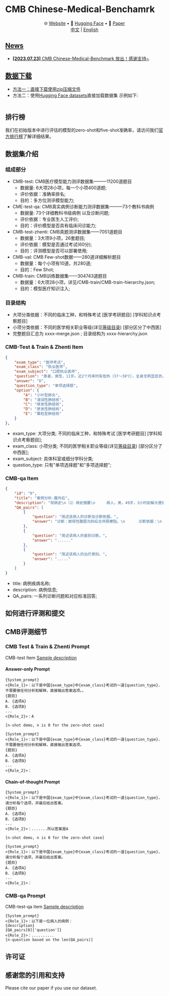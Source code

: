 # CMB Chinese-Medical-Benchamrk 
<p align="center">
   🌐 <a href="" target="_blank">Website</a> • 🤗 <a href="" target="_blank">Hugging Face</a> • 📃 <a href="" target="_blank">Paper</a>  <br>  <a href="">   中文</a> | <a href="">English 
</p>

## News

* **[2023.07.23]**  CMB Chinese-Medical-Benchmark 放出！感谢支持~


## 数据下载
- 方法一：直接下载使用[zip压缩文件]()
- 方法二：使用[Hugging Face datasets]()直接加载数据集 示例如下:
  ```python
  ```
## 排行榜
我们在初始版本中进行评估的模型的zero-shot和five-shot准确率，请访问我们[官方排行榜]()了解详细结果。


## 数据集介绍
### 组成部分
- CMB-test: CMB医疗模型能力测评数据集———11200道题目
   - 数据量: 6大项28小项，每一个小项400道题;
   - 评价依据：准确率排名;
   - 目的：多方位测评模型能力;
- CME-test-qa: CMB真实病例诊断能力测评数据集———73个教科书病例
   - 数据量: 73个详细教科书级病例 以及诊断问题;
   - 评价依据：专业医生人工评价;
   - 目的：评价模型是否具有临床问诊能力;
- CMB-test-zhenti: CMB真题测评数据集——7051道题目
   - 数据量：3大项9小项，26套题目;
   - 评价依据：模型是否通过考试(60分);
   - 目的：评测模型是否可以部署使用;
- CMB-val: CMB Few-shot数据——280道详细解析题目
   - 数据量：每个小项有10道，共280道;
   - 目的：Few Shot;
- CMB-train: CMB训练数据集——304743道题目
   - 数据量：6大项28小项，详见/CMB-train/CMB-train-hierarchy.json;
   - 目的：模型医疗知识注入;

### 目录结构
- 大项分类依据：不同的临床工种，和特殊考试 [医学考研题目] [学科知识点考察题目]
- 小项分类依据：不同的医学相关职业等级(详见[等级目录](catalog.md)) [部分区分了中西医] 
- 完整题目汇总为 xxxx-merge.json ; 目录结构为 xxxx-hierarchy.json

### CMB-Test & Train & Zhenti Item 
```json
{
    "exam_type": "医师考试",
    "exam_class": "执业医师",
    "exam_subject": "口腔执业医师",
    "question": "患者，男性，11岁。近2个月来时有低热（37～38℃），全身无明显症状。查体无明显阳性体征。X线检查发现右肺中部有一直径约0.8cm类圆形病灶，边缘稍模糊，肺门淋巴结肿大。此男孩可能患",
    "answer": "D",
    "question_type": "单项选择题",
    "option": {
        "A": "小叶型肺炎",
        "B": "浸润性肺结核",
        "C": "继发性肺结核",
        "D": "原发性肺结核",
        "E": "粟粒型肺结核"
    }
},
```
- exam_type: 大项分类; 不同的临床工种，和特殊考试 [医学考研题目] [学科知识点考察题目];
- exam_class: 小项分类; 不同的医学相关职业等级(详见[等级目录](catalog.md)) [部分区分了中西医];
- exam_subject: 具体科室或细分学科分类; 
- question_type: 只有"单项选择题"和"多项选择题";

### CMB-qa Item 
```json
{
    "id": "0",
    "title": "案例分析-腹外疝",
    "description": "现病史\n（1）病史摘要\n     病人，男，49岁，3小时前解大便后出现右下腹疼痛，右下腹可触及一包块，既往体健。\n（2）主诉\n     右下腹痛并自扪及包块3小时。\n\n体格检查\n体温： T 37.8℃，P 101次／分，呼吸22次/分，BP 100/60mmHg，腹软，未见胃肠型蠕动波，肝脾肋下未及，于右侧腹股沟区可扪及一圆形肿块，约4cm×4cm大小，有压痛、界欠清，且肿块位于腹股沟韧带上内方。\n\n辅助检查\n（1）实验室检查\n     血常规：WBC 5.0×109／L，N 78％。\n     尿常规正常。\n（2）多普勒超声检查\n     沿腹股沟纵切可见一多层分布的混合回声区，宽窄不等，远端膨大，边界整齐，长约4～5cm。\n（3）腹部X线检查\n     可见阶梯状液气平。",
    "QA_pairs": [
        {
            "question": "简述该病人的诊断及诊断依据。",
            "answer": "诊断：嵌顿性腹股沟斜疝合并肠梗阻。\n      诊断依据：\n      ①右下腹痛并自扪及包块3小时；\n      ②有腹胀、呕吐，类似肠梗阻表现；腹部平片可见阶梯状液平，考虑肠梗阻可能；腹部B超考虑， \n腹部包块内可能为肠管可能；\n      ③有轻度毒性反应或是中毒反应，如 T 37.8℃，P 101次／分，白细胞中性分类78％；\n      ④腹股沟区包块位于腹股沟韧带上内方。"
        },
        {
            "question": "简述该病人的鉴别诊断。",
            "answer": "......"
        },
        {
            "question": "简述该病人的治疗原则。",
            "answer": "....."
        }
    ]
}
```
- title: 病例疾病名称;
- description: 病例信息;
- QA_pairs: 一系列诊断问题和对应标准回答;



## 如何进行评测和提交


## CMB评测细节

### CMB Test & Train & Zhenti Prompt
CMB-test Item [Sample description]()
#### Answer-only Prompt
```
{System_prompt}
<{Role_1}>：以下是中国{exam_type}中{exam_class}考试的一道{question_type}，不需要做任何分析和解释，直接输出答案选项。。
{题目}
A. {选项A}
B. {选项B}
...
<{Role_2}>：A

[n-shot demo, n is 0 for the zero-shot case]

{System_prompt}
<{Role_1}>：以下是中国{exam_type}中{exam_class}考试的一道{question_type}，不需要做任何分析和解释，直接输出答案选项。
{题目}
A. {选项A}
B. {选项B}
...
<{Role_2}>：
```
#### Chain-of-thought Prompt

```
{System_prompt}
<{Role_1}>：以下是中国{exam_type}中{exam_class}考试的一道{question_type}，请分析每个选项，并最后给出答案。
{题目}
A. {选项A}
B. {选项B}
...
<{Role_2}>：.......所以答案是A

[n-shot demo, n is 0 for the zero-shot case]

{System_prompt}
<{Role_1}>：以下是中国{exam_type}中{exam_class}考试的一道{question_type}，请分析每个选项，并最后给出答案。
{题目}
A. {选项A}
B. {选项B}
...
<{Role_2}>：
```

### CMB-qa Prompt
CMB-test-qa item [Sample description]()
```
{System_prompt}
<{Role_1}>：以下是一位病人的病例：
{description}
{QA_pairs[0]['question']}
<{Role_2}>：..........
[n-question based on the len(QA_pairs)]
```


## 许可证




## 感谢您的引用和支持

Please cite our paper if you use our dataset.
```

```
